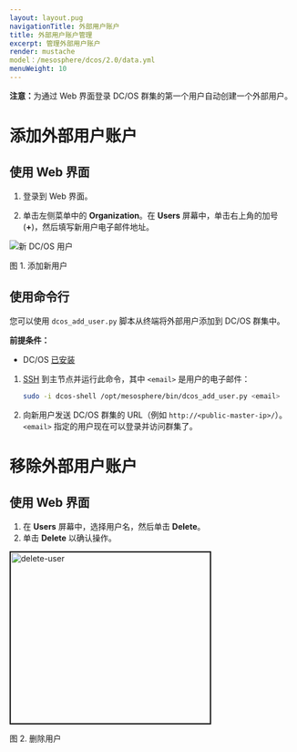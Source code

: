```yaml
---
layout: layout.pug
navigationTitle: 外部用户账户
title: 外部用户账户管理
excerpt: 管理外部用户账户
render: mustache
model：/mesosphere/dcos/2.0/data.yml
menuWeight: 10
---
```

<!-- The source repository for this topic is https://github.com/dcos/dcos-docs-site -->

<p class="message--note"><strong>注意：</strong>为通过 Web 界面登录 DC/OS 群集的第一个用户自动创建一个外部用户。</p>

# 添加外部用户账户

## 使用 Web 界面

1. 登录到 Web 界面。

2. 单击左侧菜单中的 **Organization**。在 **Users** 屏幕中，单击右上角的加号 (**+**)，然后填写新用户电子邮件地址。

![新 DC/OS 用户](/mesosphere/dcos/2.0/img/1-11-add-user-to-cluster.png)

图 1. 添加新用户

## 使用命令行

您可以使用 `dcos_add_user.py` 脚本从终端将外部用户添加到 DC/OS 群集中。

**前提条件：**

- DC/OS [已安装](/mesosphere/dcos/2.0/installing/)

1. [SSH](/mesosphere/dcos/2.0/administering-clusters/sshcluster/) 到主节点并运行此命令，其中 `<email>` 是用户的电子邮件：

    ```bash
    sudo -i dcos-shell /opt/mesosphere/bin/dcos_add_user.py <email>
    ```

2. 向新用户发送 DC/OS 群集的 URL（例如 `http://<public-master-ip>/`）。`<email>` 指定的用户现在可以登录并访问群集了。

# 移除外部用户账户

## 使用 Web 界面

1. 在 **Users** 屏幕中，选择用户名，然后单击 **Delete**。
2. 单击 **Delete** 以确认操作。

<img src="/2.0/img/1-11-delete-user.png" alt="delete-user" width="350" height="300" border="2">

 图 2. 删除用户
